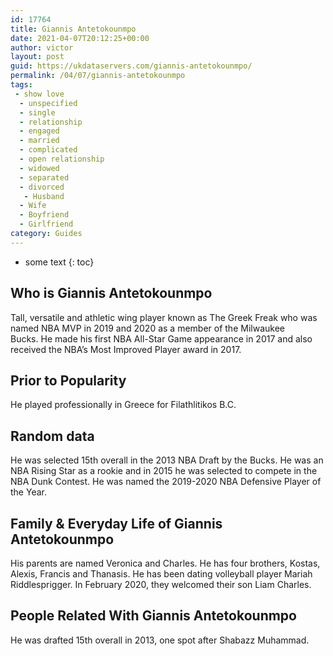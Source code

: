```yaml
---
id: 17764
title: Giannis Antetokounmpo
date: 2021-04-07T20:12:25+00:00
author: victor
layout: post
guid: https://ukdataservers.com/giannis-antetokounmpo/
permalink: /04/07/giannis-antetokounmpo
tags:
 - show love
  - unspecified
  - single
  - relationship
  - engaged
  - married
  - complicated
  - open relationship
  - widowed
  - separated
  - divorced
   - Husband
  - Wife
  - Boyfriend
  - Girlfriend
category: Guides
---
```


* some text
{: toc}


## Who is Giannis Antetokounmpo



Tall, versatile and athletic wing player known as The Greek Freak who was named NBA MVP in 2019 and 2020 as a member of the Milwaukee Bucks. He made his first NBA All-Star Game appearance in 2017 and also received the NBA&#8217;s Most Improved Player award in 2017. 

                
                
                
## Prior to Popularity



He played professionally in Greece for Filathlitikos B.C. 

                
                
                
## Random data



He was selected 15th overall in the 2013 NBA Draft by the Bucks. He was an NBA Rising Star as a rookie and in 2015 he was selected to compete in the NBA Dunk Contest. He was named the 2019-2020 NBA Defensive Player of the Year.

                
                
                
## Family & Everyday Life of Giannis Antetokounmpo



His parents are named Veronica and Charles. He has four brothers, Kostas, Alexis, Francis and Thanasis. He has been dating volleyball player Mariah Riddlesprigger. In February 2020, they welcomed their son Liam Charles.

                
                
                
## People Related With Giannis Antetokounmpo



He was drafted 15th overall in 2013, one spot after Shabazz Muhammad. 

                
              
            
          
          
          